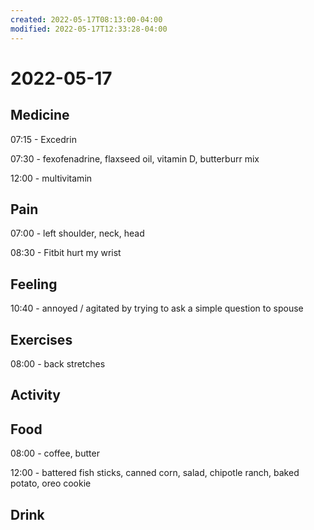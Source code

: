```yaml
---
created: 2022-05-17T08:13:00-04:00
modified: 2022-05-17T12:33:28-04:00
---
```


# 2022-05-17

## Medicine

07:15 - Excedrin

07:30 - fexofenadrine, flaxseed oil, vitamin D, butterburr mix

12:00 - multivitamin

## Pain

07:00 - left shoulder, neck, head

08:30 - Fitbit hurt my wrist


## Feeling

10:40 - annoyed / agitated by trying to ask a simple question to spouse


## Exercises

08:00 - back stretches

## Activity


## Food

08:00 - coffee, butter

12:00 - battered fish sticks, canned corn, salad, chipotle ranch, baked potato, oreo cookie


## Drink
